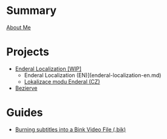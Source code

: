 # Summary

[About Me](about-me.md)

# Projects

- [Enderal Localization [WIP]]()
  - Enderal Localization (EN)](enderal-localization-en.md)
  - [Lokalizace modu Enderal (CZ)](enderal-localization-cz.md)
- [Bezierve](bezierve.md)

# Guides

- [Burning subtitles into a Bink Video File (.bik)](subtitles.md)
